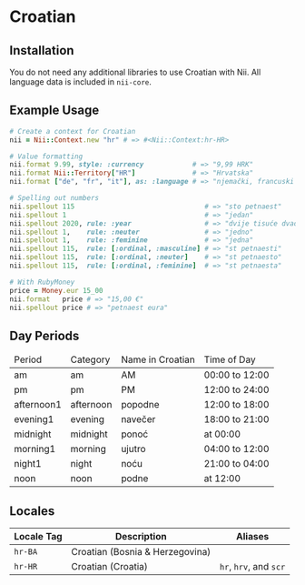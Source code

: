 <!-- This file has been generated. Source: languages/_template.md.erb -->

# Croatian

## Installation

You do not need any additional libraries to use Croatian with Nii.
All language data is included in `nii-core`.

## Example Usage

``` ruby
# Create a context for Croatian
nii = Nii::Context.new "hr" # => #<Nii::Context:hr-HR>

# Value formatting
nii.format 9.99, style: :currency            # => "9,99 HRK"
nii.format Nii::Territory["HR"]              # => "Hrvatska"
nii.format ["de", "fr", "it"], as: :language # => "njemački, francuski i talijanski"

# Spelling out numbers
nii.spellout 115                                # => "sto petnaest"
nii.spellout 1                                  # => "jedan"
nii.spellout 2020, rule: :year                  # => "dvije tisuće dvadeset"
nii.spellout 1,    rule: :neuter                # => "jedno"
nii.spellout 1,    rule: :feminine              # => "jedna"
nii.spellout 115,  rule: [:ordinal, :masculine] # => "st petnaesti"
nii.spellout 115,  rule: [:ordinal, :neuter]    # => "st petnaesto"
nii.spellout 115,  rule: [:ordinal, :feminine]  # => "st petnaesta"

# With RubyMoney
price = Money.eur 15_00
nii.format   price # => "15,00 €"
nii.spellout price # => "petnaest eura"
```

## Day Periods


<table>
  <thead>
    <tr>
      <td>Period</td>
      <td>Category</td>
      <td>Name in Croatian</td>
      <td>Time of Day</td>
    </tr>
  </thead>
  <tbody>
    <tr>
      <td>am</td>
      <td>am</td>
      <td>AM</td>
      <td>00:00 to 12:00</td>
    </tr>
    <tr>
      <td>pm</td>
      <td>pm</td>
      <td>PM</td>
      <td>12:00 to 24:00</td>
    </tr>
    <tr>
      <td>afternoon1</td>
      <td>afternoon</td>
      <td>popodne</td>
      <td>12:00 to 18:00</td>
    </tr>
    <tr>
      <td>evening1</td>
      <td>evening</td>
      <td>navečer</td>
      <td>18:00 to 21:00</td>
    </tr>
    <tr>
      <td>midnight</td>
      <td>midnight</td>
      <td>ponoć</td>
      <td>at 00:00</td>
    </tr>
    <tr>
      <td>morning1</td>
      <td>morning</td>
      <td>ujutro</td>
      <td>04:00 to 12:00</td>
    </tr>
    <tr>
      <td>night1</td>
      <td>night</td>
      <td>noću</td>
      <td>21:00 to 04:00</td>
    </tr>
    <tr>
      <td>noon</td>
      <td>noon</td>
      <td>podne</td>
      <td>at 12:00</td>
    </tr>
  </tbody>
</table>



## Locales

<table>
  <thead>
    <tr>
      <th>Locale Tag</th>
      <th>Description</th>
      <th>Aliases</th>
    </tr>
  </thead>
  <tbody>
    <tr>
      <td><code>hr-BA</code></td>
      <td>Croatian (Bosnia &amp; Herzegovina)</td>
      <td></td>
    </tr>
    <tr>
      <td><code>hr-HR</code></td>
      <td>Croatian (Croatia)</td>
      <td><code>hr</code>, <code>hrv</code>, and <code>scr</code></td>
    </tr>
  </tbody>
</table>

